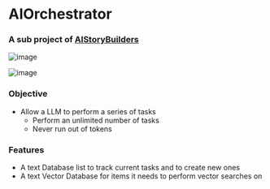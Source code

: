 # AIOrchestrator
### A sub project of [AIStoryBuilders](https://github.com/ADefWebserver/AIStoryBuilders)
![image](https://github.com/ADefWebserver/AIOrchestrator/assets/1857799/fc84de22-af6d-48d3-9693-d4ee341facbe)

![image](https://github.com/ADefWebserver/AIOrchestrator/assets/1857799/d8bc287f-5493-44e0-bdb6-6019636b23cf)

### Objective

- Allow a LLM to perform a series of tasks
    - Perform an unlimited number of tasks
    - Never run out of tokens

### Features

- A text Database list to track current tasks and to create new ones
- A text Vector Database for items it needs to perform vector searches on

